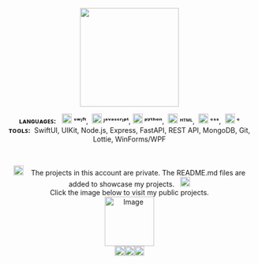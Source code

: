 <p align="center"><a href="https://github.com/MertEnesAKARSU"><img src="https://res.cloudinary.com/dcybeprh9/image/upload/v1715395116/logo_ypogsp.png" width="200" height="auto"></img></a></p>


<p align="center">
<b>ʟᴀɴɢᴜᴀɢᴇꜱ:</b>   &nbsp;   <a href="https://www.swift.org"><img width="20" height="20" alt="Image" src="https://github.com/user-attachments/assets/eafc9288-21b9-4053-be5b-5e355c7a9067" /></a> <b>ˢʷᶦᶠᵗ</b>,&nbsp; <a href="https://developer.mozilla.org/en-US/docs/Web/JavaScript" target="_blank" rel="noreferrer"><img src="https://raw.githubusercontent.com/danielcranney/readme-generator/main/public/icons/skills/javascript-colored.svg" width="20" height="20" alt="JavaScript" /></a><b> ᴶᵃᵛᵃˢᶜʳᶦᵖᵗ</b>,&nbsp;<a href="https://www.python.org/" target="_blank" rel="noreferrer"><img src="https://raw.githubusercontent.com/danielcranney/readme-generator/main/public/icons/skills/python-colored.svg" width="20" height="20" alt="Python" /></a>  <b>ᵖʸᵗʰᵒⁿ</b>, &nbsp;<a href="https://developer.mozilla.org/en-US/docs/Glossary/HTML5" target="_blank" rel="noreferrer"><img src="https://raw.githubusercontent.com/danielcranney/readme-generator/main/public/icons/skills/html5-colored.svg" width="20" height="20" alt="HTML5" /></a> <b>ᴴᵀᴹᴸ</b>,&nbsp; <a href="https://www.w3.org/TR/CSS/#css" target="_blank" rel="noreferrer"><img src="https://raw.githubusercontent.com/danielcranney/readme-generator/main/public/icons/skills/css3-colored.svg" width="20" height="20" alt="CSS3" /></a> <b>ᶜˢˢ</b>,&nbsp; <img width="20" height="20" alt="Image" src="https://github.com/user-attachments/assets/71f5aac6-73ad-4763-af2e-b57d740c1a80" />  <b>ᶜ</b>
</br><b>ᴛᴏᴏʟꜱ:</b>&nbsp; SwiftUI, UIKit, Node.js, Express, FastAPI, REST API, MongoDB, Git, Lottie, WinForms/WPF  </p> </br>
  
<p align="center"><img width="20" height="20" src="https://github.com/user-attachments/assets/adadd61b-a250-41e9-94e1-afa03a987a58"/>&nbsp;&nbsp;&nbsp;
The projects in this account are private. The README.md files are added to showcase my projects.&nbsp;&nbsp;&nbsp;<img width="20" height="20" src="https://github.com/user-attachments/assets/adadd61b-a250-41e9-94e1-afa03a987a58"/></br>Click the image below to visit my public projects.</br><a href="https://github.com/mertenesakarsu-ai"><img width="100" height="auto" alt="Image" src="https://github.com/user-attachments/assets/fddc5f57-e138-4b0f-b78f-c695b20ce6d6" /></a></br><a href="https://github.com/mertenesakarsu-ai"><img width="20" height="20" src="https://github.com/user-attachments/assets/a0679bf3-64e2-4934-a67a-640c93f2693c"/></a><a href="https://github.com/mertenesakarsu-ai"><img width="20" height="20" src="https://github.com/user-attachments/assets/a0679bf3-64e2-4934-a67a-640c93f2693c"/></a><a href="https://github.com/mertenesakarsu-ai"><img width="20" height="20" src="https://github.com/user-attachments/assets/a0679bf3-64e2-4934-a67a-640c93f2693c"/></a></p>
